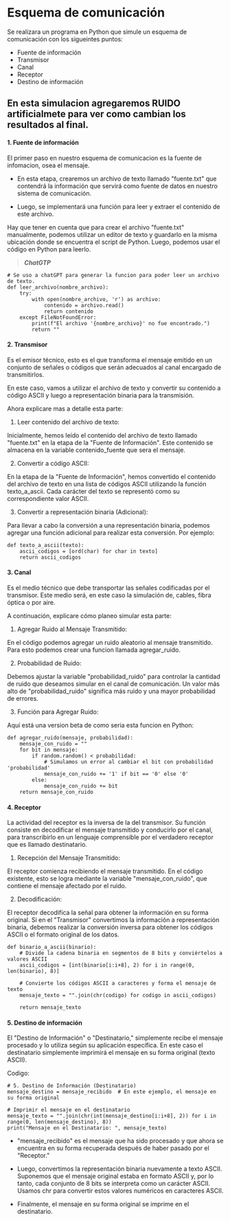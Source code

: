 # Esquema de comunicación

Se realizara un programa en Python que simule un esquema de comunicación con los sigueintes puntos:

- Fuente de información
- Transmisor
- Canal
- Receptor
- Destino de información

En esta simulacion agregaremos RUIDO artificialmete para ver como cambian los resultados al final.
---


#### **1. Fuente de información**
El primer paso en nuestro esquema de comunicacion es la fuente de infomacion, osea el mensaje.

- En esta etapa, crearemos un archivo de texto llamado "fuente.txt" que contendrá la información que servirá como fuente de datos en nuestro sistema de comunicación.

- Luego, se implementará una función para leer y extraer el contenido de este archivo.

Hay que tener en cuenta que para crear el archivo "fuente.txt" manualmente, podemos utilizar un editor de texto y guardarlo en la misma ubicación donde se encuentra el script de Python. Luego, podemos usar el código en Python para leerlo.


> ***ChatGTP***

```
# Se uso a chatGPT para generar la funcion para poder leer un archivo de texto.
def leer_archivo(nombre_archivo):
    try:
        with open(nombre_archivo, 'r') as archivo:
            contenido = archivo.read()
            return contenido
    except FileNotFoundError:
        print(f"El archivo '{nombre_archivo}' no fue encontrado.")
        return ""
```

#### **2. Transmisor**
Es el emisor técnico, esto es el que transforma el mensaje emitido en un conjunto de señales o códigos que serán adecuados al canal encargado de transmitirlos.

En este caso, vamos a utilizar el archivo de texto y convertir su contenido a código ASCII y luego a representación binaria para la transmisión.

Ahora explicare mas a detalle esta parte:

1. Leer contenido del archivo de texto:

Inicialmente, hemos leído el contenido del archivo de texto llamado "fuente.txt" en la etapa de la "Fuente de Información". Este contenido se almacena en la variable contenido_fuente que sera el mensaje.

2. Convertir a código ASCII:

En la etapa de la "Fuente de Información", hemos convertido el contenido del archivo de texto en una lista de códigos ASCII utilizando la función texto_a_ascii. Cada carácter del texto se representó como su correspondiente valor ASCII.

3. Convertir a representación binaria (Adicional):

Para llevar a cabo la conversión a una representación binaria, podemos agregar una función adicional para realizar esta conversión. Por ejemplo:

```
def texto_a_ascii(texto):
    ascii_codigos = [ord(char) for char in texto]
    return ascii_codigos
```
#### **3. Canal**
Es el medio técnico que debe transportar las señales codificadas por el transmisor. Este medio será, en este caso la simulación de, cables, fibra óptica o por aire.

A continuación, explicare cómo planeo simular esta parte:

1. Agregar Ruido al Mensaje Transmitido:

En el código podemos agregar un ruido aleatorio al mensaje transmitido. Para esto podemos crear una funcion llamada agregar_ruido.

2. Probabilidad de Ruido:

Debemos ajustar la variable "probabilidad_ruido" para controlar la cantidad de ruido que deseamos simular en el canal de comunicación. Un valor más alto de "probabilidad_ruido" significa más ruido y una mayor probabilidad de errores.

3. Función para Agregar Ruido:

Aquí está una version beta de como seria esta funcion en Python:

```
def agregar_ruido(mensaje, probabilidad):
    mensaje_con_ruido = ""
    for bit in mensaje:
        if random.random() < probabilidad:
            # Simulamos un error al cambiar el bit con probabilidad 'probabilidad'
            mensaje_con_ruido += '1' if bit == '0' else '0'
        else:
            mensaje_con_ruido += bit
    return mensaje_con_ruido

```
#### **4. Receptor**

La actividad del receptor es la inversa de la del transmisor. Su función consiste en decodificar el mensaje transmitido y conducirlo por el canal, para transcribirlo en un lenguaje comprensible por el verdadero receptor que es llamado destinatario.

1. Recepción del Mensaje Transmitido:

El receptor comienza recibiendo el mensaje transmitido. En el código existente, esto se logra mediante la variable "mensaje_con_ruido", que contiene el mensaje afectado por el ruido.

2. Decodificación:

El receptor decodifica la señal para obtener la información en su forma original. Si en el "Transmisor" convertimos la información a representación binaria, debemos realizar la conversión inversa para obtener los códigos ASCII o el formato original de los datos.

```
def binario_a_ascii(binario):
    # Divide la cadena binaria en segmentos de 8 bits y conviértelos a valores ASCII
    ascii_codigos = [int(binario[i:i+8], 2) for i in range(0, len(binario), 8)]

    # Convierte los códigos ASCII a caracteres y forma el mensaje de texto
    mensaje_texto = "".join(chr(codigo) for codigo in ascii_codigos)

    return mensaje_texto
```

#### **5. Destino de información**

El "Destino de Información" o "Destinatario," simplemente recibe el mensaje procesado y lo utiliza según su aplicación específica. En este caso el destinatario simplemente imprimirá el mensaje en su forma original (texto ASCII).

Codigo:

```
# 5. Destino de Información (Destinatario)
mensaje_destino = mensaje_recibido  # En este ejemplo, el mensaje en su forma original

# Imprimir el mensaje en el destinatario
mensaje_texto = "".join(chr(int(mensaje_destino[i:i+8], 2)) for i in range(0, len(mensaje_destino), 8))
print("Mensaje en el Destinatario: ", mensaje_texto)

```

- "mensaje_recibido" es el mensaje que ha sido procesado y que ahora se encuentra en su forma recuperada después de haber pasado por el "Receptor."

- Luego, convertimos la representación binaria nuevamente a texto ASCII. Suponemos que el mensaje original estaba en formato ASCII y, por lo tanto, cada conjunto de 8 bits se interpreta como un carácter ASCII. Usamos chr para convertir estos valores numéricos en caracteres ASCII.

- Finalmente, el mensaje en su forma original se imprime en el destinatario.
